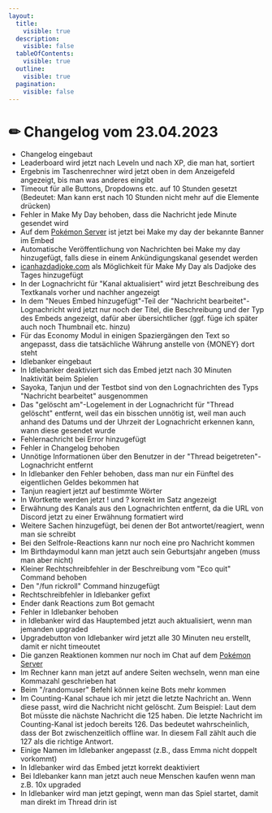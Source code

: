 ```yaml
---
layout:
  title:
    visible: true
  description:
    visible: false
  tableOfContents:
    visible: true
  outline:
    visible: true
  pagination:
    visible: false
---
```


# ✏ Changelog vom 23.04.2023

* Changelog eingebaut
* Leaderboard wird jetzt nach Leveln und nach XP, die man hat, sortiert
* Ergebnis im Taschenrechner wird jetzt oben in dem Anzeigefeld angezeigt, bis man was anderes eingibt
* Timeout für alle Buttons, Dropdowns etc. auf 10 Stunden gesetzt (Bedeutet: Man kann erst nach 10 Stunden nicht mehr auf die Elemente drücken)
* Fehler in Make My Day behoben, dass die Nachricht jede Minute gesendet wird
* Auf dem [Pokémon Server](https://r.arion2000.xyz/discord/pokemon/invite/vanity) ist jetzt bei Make my day der bekannte Banner im Embed
* Automatische Veröffentlichung von Nachrichten bei Make my day hinzugefügt, falls diese in einem Ankündigungskanal gesendet werden
* [icanhazdadjoke.com](https://icanhazdadjoke.com/) als Möglichkeit für Make My Day als Dadjoke des Tages hinzugefügt
* In der Lognachricht für "Kanal aktualisiert" wird jetzt Beschreibung des Textkanals vorher und nachher angezeigt
* In dem "Neues Embed hinzugefügt"-Teil der "Nachricht bearbeitet"-Lognachricht wird jetzt nur noch der Titel, die Beschreibung und der Typ des Embeds angezeigt, dafür aber übersichtlicher (ggf. füge ich später auch noch Thumbnail etc. hinzu)
* Für das Economy Modul in einigen Spaziergängen den Text so angepasst, dass die tatsächliche Währung anstelle von {MONEY} dort steht
* Idlebanker eingebaut
* In Idlebanker deaktiviert sich das Embed jetzt nach 30 Minuten Inaktivität beim Spielen
* Sayoka, Tanjun und der Testbot sind von den Lognachrichten des Typs "Nachricht bearbeitet" ausgenommen
* Das "gelöscht am"-Logelement in der Lognachricht für "Thread gelöscht" entfernt, weil das ein bisschen unnötig ist, weil man auch anhand des Datums und der Uhrzeit der Lognachricht erkennen kann, wann diese gesendet wurde
* Fehlernachricht bei Error hinzugefügt
* Fehler in Changelog behoben
* Unnötige Informationen über den Benutzer in der "Thread beigetreten"-Lognachricht entfernt
* In Idlebanker den Fehler behoben, dass man nur ein Fünftel des eigentlichen Geldes bekommen hat
* Tanjun reagiert jetzt auf bestimmte Wörter
* In Wortkette werden jetzt ! und ? korrekt im Satz angezeigt
* Erwähnung des Kanals aus den Lognachrichten entfernt, da die URL von Discord jetzt zu einer Erwähnung formatiert wird
* Weitere Sachen hinzugefügt, bei denen der Bot antwortet/reagiert, wenn man sie schreibt
* Bei den Selfrole-Reactions kann nur noch eine pro Nachricht kommen
* Im Birthdaymodul kann man jetzt auch sein Geburtsjahr angeben (muss man aber nicht)
* Kleiner Rechtschreibfehler in der Beschreibung vom "Eco quit" Command behoben
* Den "/fun rickroll" Command hinzugefügt
* Rechtschreibfehler in Idlebanker gefixt
* Ender dank Reactions zum Bot gemacht
* Fehler in Idlebanker behoben
* in Idlebanker wird das Hauptembed jetzt auch aktualisiert, wenn man jemanden upgraded
* Upgradebutton von Idlebanker wird jetzt alle 30 Minuten neu erstellt, damit er nicht timeoutet
* Die ganzen Reaktionen kommen nur noch im Chat auf dem [Pokémon Server](https://r.arion2000.xyz/discord/pokemon/invite/vanity)
* Im Rechner kann man jetzt auf andere Seiten wechseln, wenn man eine Kommazahl geschrieben hat
* Beim "/randomuser" Befehl können keine Bots mehr kommen
* Im Counting-Kanal schaue ich mir jetzt die letzte Nachricht an. Wenn diese passt, wird die Nachricht nicht gelöscht. Zum Beispiel: Laut dem Bot müsste die nächste Nachricht die 125 haben. Die letzte Nachricht im Counting-Kanal ist jedoch bereits 126. Das bedeutet wahrscheinlich, dass der Bot zwischenzeitlich offline war. In diesem Fall zählt auch die 127 als die richtige Antwort.
* Einige Namen im Idlebanker angepasst (z.B., dass Emma nicht doppelt vorkommt)
* In Idlebanker wird das Embed jetzt korrekt deaktiviert
* Bei Idlebanker kann man jetzt auch neue Menschen kaufen wenn man z.B. 10x upgraded
* In Idlebanker wird man jetzt gepingt, wenn man das Spiel startet, damit man direkt im Thread drin ist
